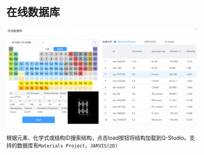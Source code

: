 # 在线数据库
![数据库](.././nested/qstudio_online_database.png)

根据元素、化学式或结构ID搜索结构，点击load按钮将结构加载到Q-Studio。支持的数据库有`Materials Project`、`JARVIS(2D)`